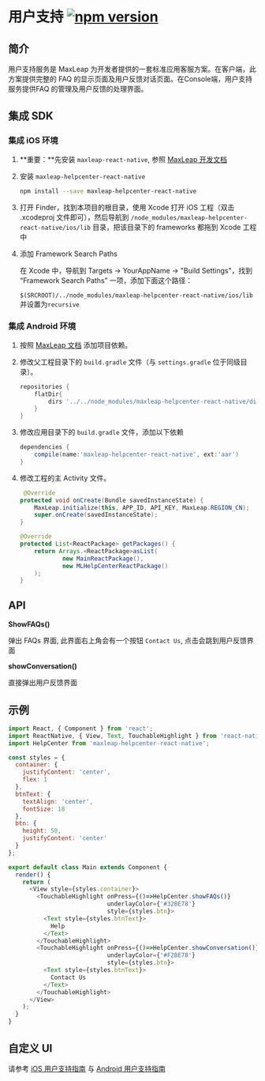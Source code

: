 
# 用户支持 [![npm version](https://badge.fury.io/js/maxleap-helpcenter-react-native.svg)](http://badge.fury.io/js/maxleap-helpcenter-react-native)

## 简介

用户支持服务是 MaxLeap 为开发者提供的一套标准应用客服方案。在客户端，此方案提供完整的 FAQ 的显示页面及用户反馈对话页面。在Console端，用户支持服务提供FAQ 的管理及用户反馈的处理界面。

## 集成 SDK

### 集成 iOS 环境

1. **重要：**先安装 `maxleap-react-native`, 参照 [MaxLeap 开发文档](http://badge.fury.io/js/maxleap-react-native)

2. 安装 `maxleap-helpcenter-react-native`

	```bash
	npm install --save maxleap-helpcenter-react-native
	```

3. 打开 Finder，找到本项目的根目录，使用 Xcode 打开 iOS 工程（双击 .xcodeproj 文件即可），然后导航到 `/node_modules/maxleap-helpcenter-react-native/ios/lib` 目录，把该目录下的 frameworks 都拖到 Xcode 工程中

4. 添加 Framework Search Paths

	在 Xcode 中，导航到 Targets -> YourAppName -> "Build Settings"，找到 “Framework Search Paths” 一项，添加下面这个路径：
	
	`$(SRCROOT)/../node_modules/maxleap-helpcenter-react-native/ios/lib` 并设置为`recursive`


### 集成 Android 环境

1. 按照 [MaxLeap 文档](https://maxleap.cn/s/web/zh_cn/guide/devguide/android.html#用户支持) 添加项目依赖。

1. 修改父工程目录下的 `build.gradle` 文件（与 `settings.gradle` 位于同级目录）。

    ```groovy
    repositories {
        flatDir{
            dirs '../../node_modules/maxleap-helpcenter-react-native/dist/android'
        }
    }
    ```

2. 修改应用目录下的 `build.gradle` 文件，添加以下依赖

    ```groovy
    dependencies {
        compile(name:'maxleap-helpcenter-react-native', ext:'aar')
    }
    ```

3. 修改工程的主 Activity 文件。

    ```java
     @Override
    protected void onCreate(Bundle savedInstanceState) {
        MaxLeap.initialize(this, APP_ID, API_KEY, MaxLeap.REGION_CN);
        super.onCreate(savedInstanceState);
    }

    @Override
    protected List<ReactPackage> getPackages() {
        return Arrays.<ReactPackage>asList(
                new MainReactPackage(),
                new MLHelpCenterReactPackage()
        );
    }
    ```

## API



**ShowFAQs()**

弹出 FAQs 界面, 此界面右上角会有一个按钮 `Contact Us`, 点击会跳到用户反馈界面


**showConversation()**

直接弹出用户反馈界面


## 示例

```js
import React, { Component } from 'react';
import ReactNative, { View, Text, TouchableHighlight } from 'react-native';
import HelpCenter from 'maxleap-helpcenter-react-native';

const styles = {
  container: {
    justifyContent: 'center',
    flex: 1
  },
  btnText: {
    textAlign: 'center',
    fontSize: 18
  },
  btn: {
    height: 50,
    justifyContent: 'center'
  }
};

export default class Main extends Component {
  render() {
    return (
      <View style={styles.container}>
        <TouchableHighlight onPress={()=>HelpCenter.showFAQs()}
                            underlayColor={'#32BE78'}
                            style={styles.btn}>
          <Text style={styles.btnText}>
            Help
          </Text>
        </TouchableHighlight>
        <TouchableHighlight onPress={()=>HelpCenter.showConversation()}
                            underlayColor={'#F2BE78'}
                            style={styles.btn}>
          <Text style={styles.btnText}>
            Contact Us
          </Text>
        </TouchableHighlight>
      </View>
    );
  }
}
```

## 自定义 UI

请参考 [iOS 用户支持指南](ML_DOCS_GUIDE_LINK_PLACEHOLDER_IOS#SUPPORT_ZH) 与 [Android 用户支持指南](ML_DOCS_GUIDE_LINK_PLACEHOLDER_ANDROID#SUPPORT_ZH)